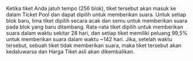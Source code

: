 Ketika tiket Anda jatuh tempo (256 blok), tiket tersebut akan masuk ke dalam Ticket Pool dan dapat dipilih untuk memberikan suara. Untuk setiap blok baru, lima tiket dipilih secara acak dan semu untuk memberikan suara pada blok yang baru ditambang. Rata-rata tiket dipilih untuk memberikan suara dalam waktu sekitar 28 hari, dan setiap tiket memiliki peluang 99,5% untuk memberikan suara dalam waktu ~142 hari. Jika, setelah waktu tersebut, sebuah tiket tidak memberikan suara, maka tiket tersebut akan kedaluwarsa dan Harga Tiket asli akan dikembalikan.